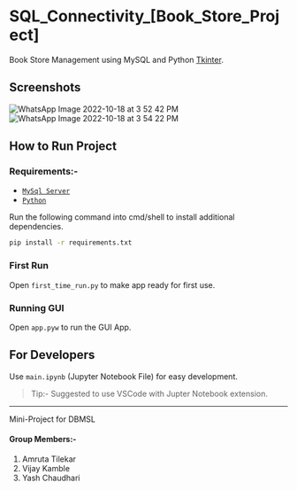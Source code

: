 # SQL_Connectivity_[Book_Store_Project]
Book Store Management using MySQL and Python [Tkinter](https://docs.python.org/3/library/tkinter.html).
## Screenshots
![WhatsApp Image 2022-10-18 at 3 52 42 PM](https://user-images.githubusercontent.com/92355658/196406614-589c3140-5822-4374-9972-6df11e969ba3.jpeg)
![WhatsApp Image 2022-10-18 at 3 54 22 PM](https://user-images.githubusercontent.com/92355658/196406635-8ea44e2d-a301-4645-8e4d-0a0f5f84d3eb.jpeg)

## How to Run Project

### Requirements:-
- [`MySql Server`](https://dev.mysql.com/doc/refman/8.0/en/windows-installation.html)
- [`Python`](https://www.python.org/downloads/)

Run the following command into cmd/shell to install additional dependencies.
```sh 
pip install -r requirements.txt
``` 

### First Run
Open `first_time_run.py` to make app ready for first use.

### Running GUI
Open `app.pyw` to run the GUI App. 

## For Developers

Use `main.ipynb` (Jupyter Notebook File) for easy development.

> Tip:- Suggested to use VSCode with Jupter Notebook extension.


- - -
Mini-Project for DBMSL
#### Group Members:-
1) Amruta Tilekar
2) Vijay Kamble
3) Yash Chaudhari 
